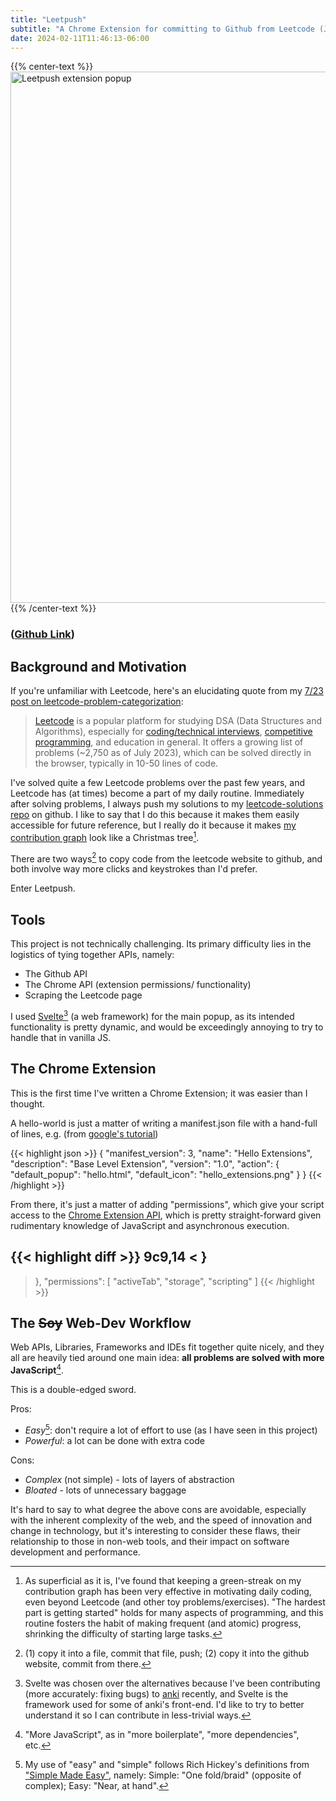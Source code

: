 ```yaml
---
title: "Leetpush"
subtitle: "A Chrome Extension for committing to Github from Leetcode (JS)"
date: 2024-02-11T11:46:13-06:00
---
```


{{% center-text %}}
<img src="/images/leetpush.jpg" alt="Leetpush extension popup" width="850px"/>
{{% /center-text %}}

### ([Github Link](https://github.com/lucasscharenbroch/leetpush))

## Background and Motivation

If you're unfamiliar with Leetcode, here's an elucidating quote from my [7/23 post on leetcode-problem-categorization](/blog/leetcode-4-types-of-problems):
> [Leetcode](https://leetcode.com/) is a popular platform for studying DSA (Data Structures and Algorithms), especially for [coding/technical interviews](https://en.wikipedia.org/wiki/Coding_interview), [competitive programming](https://en.wikipedia.org/wiki/Competitive_programming), and education in general. It offers a growing list of problems (~2,750 as of July 2023), which can be solved directly in the browser, typically in 10-50 lines of code.

I've solved quite a few Leetcode problems over the past few years, and Leetcode has (at times) become a part of my daily routine.
Immediately after solving problems, I always push my solutions to my [leetcode-solutions repo](https://github.com/lucasscharenbroch/leetcode-solutions) on github. I like to say that I do this because it makes them easily accessible for future reference, but I really do it because it makes [my contribution graph](https://github.com/lucasscharenbroch) look like a Christmas tree[^contribution-graph].

[^contribution-graph]: As superficial as it is, I've found that keeping a green-streak on my contribution graph has been very effective in motivating daily coding, even beyond Leetcode (and other toy problems/exercises). "The hardest part is getting started" holds for many aspects of programming, and this routine fosters the habit of making frequent (and atomic) progress, shrinking the difficulty of starting large tasks.

There are two ways[^2ways] to copy code from the leetcode website to github, and both involve way more clicks and keystrokes than I'd prefer.

Enter Leetpush.

[^2ways]: (1) copy it into a file, commit that file, push; (2) copy it into the github website, commit from there.

## Tools

This project is not technically challenging.
Its primary difficulty lies in the logistics of tying together APIs, namely:

- The Github API
- The Chrome API (extension permissions/ functionality)
- Scraping the Leetcode page

I used [Svelte](https://en.wikipedia.org/wiki/Svelte)[^svelte] (a web framework) for the main popup, as its intended functionality is pretty dynamic, and would be exceedingly annoying to try to handle that in vanilla JS.

[^svelte]: Svelte was chosen over the alternatives because I've been contributing (more accurately: fixing bugs) to [anki](https://github.com/ankitects/anki) recently, and Svelte is the framework used for some of anki's front-end.
I'd like to try to better understand it so I can contribute in less-trivial ways.

## The Chrome Extension

This is the first time I've written a Chrome Extension; it was easier than I thought.

A hello-world is just a matter of writing a manifest.json file with a hand-full of lines, e.g.
(from [google's tutorial](https://developer.chrome.com/docs/extensions/get-started/tutorial/hello-world))

{{< highlight json >}}
{
  "manifest_version": 3,
  "name": "Hello Extensions",
  "description": "Base Level Extension",
  "version": "1.0",
  "action": {
    "default_popup": "hello.html",
    "default_icon": "hello_extensions.png"
  }
}
{{< /highlight >}}

From there, it's just a matter of adding "permissions", which give your script access to the [Chrome Extension API](https://developer.chrome.com/docs/extensions/reference/api/), which is pretty straight-forward given rudimentary knowledge of JavaScript and asynchronous execution.

{{< highlight diff >}}
9c9,14
<   }
---
>   },
>   "permissions": [
>     "activeTab",
>     "storage",
>     "scripting"
>   ]
{{< /highlight >}}

## The ~~Soy~~ Web-Dev Workflow

Web APIs, Libraries, Frameworks and IDEs fit together quite nicely, and they all are heavily tied around one main idea: **all problems are solved with more JavaScript**[^more-js].

[^more-js]: "More JavaScript", as in "more boilerplate", "more dependencies", etc.

This is a double-edged sword.

Pros:
- *Easy*[^easy]: don't require a lot of effort to use (as I have seen in this project)
- *Powerful*: a lot can be done with extra code

[^easy]: My use of "easy" and "simple" follows Rich Hickey's definitions from ["Simple Made Easy"](https://www.youtube.com/watch?v=SxdOUGdseq4), namely: Simple: "One fold/braid" (opposite of complex); Easy: "Near, at hand".

Cons:
- *Complex* (not simple) - lots of layers of abstraction
- *Bloated* - lots of unnecessary baggage

It's hard to say to what degree the above cons are avoidable, especially with the inherent complexity of the web, and the speed of innovation and change in technology, but it's interesting to consider these flaws, their relationship to those in non-web tools, and their impact on software development and performance.
